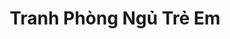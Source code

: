 ---
layout: "category-page"
title: "Tranh Phòng Ngủ Trẻ Em"
description: "Tải miễn phí file đồ hoạ vector Tranh Phòng Ngủ Trẻ Em png jpg pdf ai crd..."
permalink: "/category/tranh-phong-ngu-tre-em/"
image: "/assets/images/affiliates.jpg"
color: "#121826"
---